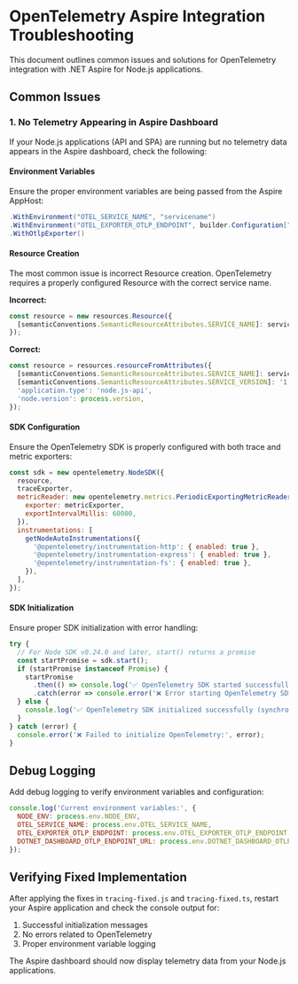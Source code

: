 # OpenTelemetry Aspire Integration Troubleshooting

This document outlines common issues and solutions for OpenTelemetry integration with .NET Aspire for Node.js applications.

## Common Issues

### 1. No Telemetry Appearing in Aspire Dashboard

If your Node.js applications (API and SPA) are running but no telemetry data appears in the Aspire dashboard, check the following:

#### Environment Variables

Ensure the proper environment variables are being passed from the Aspire AppHost:

```csharp
.WithEnvironment("OTEL_SERVICE_NAME", "servicename")
.WithEnvironment("OTEL_EXPORTER_OTLP_ENDPOINT", builder.Configuration["DOTNET_DASHBOARD_OTLP_ENDPOINT_URL"] ?? "http://localhost:4317")
.WithOtlpExporter()
```

#### Resource Creation

The most common issue is incorrect Resource creation. OpenTelemetry requires a properly configured Resource with the correct service name.

**Incorrect:**
```javascript
const resource = new resources.Resource({
  [semanticConventions.SemanticResourceAttributes.SERVICE_NAME]: serviceName,
});
```

**Correct:**
```javascript
const resource = resources.resourceFromAttributes({
  [semanticConventions.SemanticResourceAttributes.SERVICE_NAME]: serviceName,
  [semanticConventions.SemanticResourceAttributes.SERVICE_VERSION]: '1.0.0',
  'application.type': 'node.js-api',
  'node.version': process.version,
});
```

#### SDK Configuration

Ensure the OpenTelemetry SDK is properly configured with both trace and metric exporters:

```javascript
const sdk = new opentelemetry.NodeSDK({
  resource,
  traceExporter,
  metricReader: new opentelemetry.metrics.PeriodicExportingMetricReader({
    exporter: metricExporter,
    exportIntervalMillis: 60000,
  }),
  instrumentations: [
    getNodeAutoInstrumentations({
      '@opentelemetry/instrumentation-http': { enabled: true },
      '@opentelemetry/instrumentation-express': { enabled: true },
      '@opentelemetry/instrumentation-fs': { enabled: true },
    }),
  ],
});
```

#### SDK Initialization

Ensure proper SDK initialization with error handling:

```javascript
try {
  // For Node SDK v0.24.0 and later, start() returns a promise
  const startPromise = sdk.start();
  if (startPromise instanceof Promise) {
    startPromise
      .then(() => console.log('✅ OpenTelemetry SDK started successfully'))
      .catch(error => console.error('❌ Error starting OpenTelemetry SDK:', error));
  } else {
    console.log('✅ OpenTelemetry SDK initialized successfully (synchronous)');
  }
} catch (error) {
  console.error('❌ Failed to initialize OpenTelemetry:', error);
}
```

## Debug Logging

Add debug logging to verify environment variables and configuration:

```javascript
console.log('Current environment variables:', {
  NODE_ENV: process.env.NODE_ENV,
  OTEL_SERVICE_NAME: process.env.OTEL_SERVICE_NAME,
  OTEL_EXPORTER_OTLP_ENDPOINT: process.env.OTEL_EXPORTER_OTLP_ENDPOINT,
  DOTNET_DASHBOARD_OTLP_ENDPOINT_URL: process.env.DOTNET_DASHBOARD_OTLP_ENDPOINT_URL
});
```

## Verifying Fixed Implementation

After applying the fixes in `tracing-fixed.js` and `tracing-fixed.ts`, restart your Aspire application and check the console output for:

1. Successful initialization messages
2. No errors related to OpenTelemetry
3. Proper environment variable logging

The Aspire dashboard should now display telemetry data from your Node.js applications.
